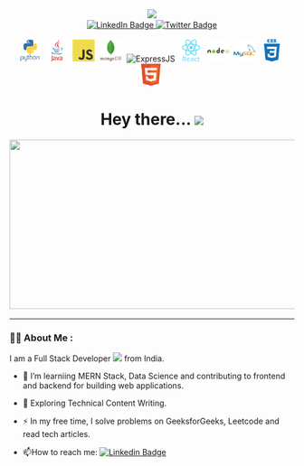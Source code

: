 

<div id="header" align="center">
  <img src="https://media.giphy.com/media/RbDKaczqWovIugyJmW/giphy.gif" width="250"/>
</div>


<div id="badges" align="center">
  <a href="www.linkedin.com/in/vinay-kumar-d-951b22225">
    <img src="https://img.shields.io/badge/LinkedIn-blue?style=for-the-badge&logo=linkedin&logoColor=white" alt="LinkedIn Badge"/>
  </a>
  <a href="your-twitter-URL">
    <img src="https://img.shields.io/badge/Twitter-blue?style=for-the-badge&logo=twitter&logoColor=white" alt="Twitter Badge"/>
  </a>
</div>


<div align="center">
<img src="https://komarev.com/ghpvc/?username=your-github-UpsiDupsii&style=flat-square&color=blue" alt=""/>
</div>

<div align="center">
 <img src="https://github.com/devicons/devicon/blob/master/icons/python/python-original-wordmark.svg" title="Python" alt="Python" width="40" height="40"/>&nbsp;
 <img src="https://github.com/devicons/devicon/blob/master/icons/java/java-original-wordmark.svg" title="Java" alt="Java" width="40" height="40"/>&nbsp;
 <img src="https://github.com/devicons/devicon/blob/master/icons/javascript/javascript-original.svg" title="JavaScript" alt="JavaScript" width="40"    height="40"/>&nbsp;
 <img src="https://github.com/devicons/devicon/blob/master/icons/mongodb/mongodb-original-wordmark.svg" title="MongoDB"  alt="MongoDB" width="40" height="40"/>&nbsp;
 <img src="https://github.com/devicons/devicon/blob/master/icons/expressjs/expressjs-original-wordmark.svg" title="ExpressJS"  alt="ExpressJS" width="40" height="40"/>&nbsp;
 <img src="https://github.com/devicons/devicon/blob/master/icons/react/react-original-wordmark.svg" title="React" alt="React" width="40" height="40"/>&nbsp;
 <img src="https://github.com/devicons/devicon/blob/master/icons/nodejs/nodejs-original-wordmark.svg" title="NodeJS" alt="NodeJS" width="40" height="40"/>&nbsp;
 <img src="https://github.com/devicons/devicon/blob/master/icons/mysql/mysql-original-wordmark.svg" title="MySQL"  alt="MySQL" width="40" height="40"/>&nbsp;
 <img src="https://github.com/devicons/devicon/blob/master/icons/css3/css3-plain-wordmark.svg"  title="CSS3" alt="CSS" width="40" height="40"/>&nbsp;
 <img src="https://github.com/devicons/devicon/blob/master/icons/html5/html5-original.svg" title="HTML5" alt="HTML" width="40" height="40"/>&nbsp;
</div>


<h1 align="center">
  Hey there...
  <img src="https://media.giphy.com/media/L1R1tvI9svkIWwpVYr/giphy.gif" width="30px"/>
</h1>


<div align="center">
  <img src="https://media.giphy.com/media/dWesBcTLavkZuG35MI/giphy.gif" width="600" height="300"/>
</div>


---

### :man_technologist: About Me :
I am a Full Stack Developer <img src="https://media.giphy.com/media/WUlplcMpOCEmTGBtBW/giphy.gif" width="30"> from India.

- :telescope: I’m learniing MERN Stack, Data Science and contributing to frontend and backend for building web applications.

- :seedling: Exploring Technical Content Writing.

- :zap: In my free time, I solve problems on GeeksforGeeks, Leetcode and read tech articles.

- :mailbox:How to reach me: [![Linkedin Badge](https://img.shields.io/badge/-Vinay_Kumar-blue?style=flat&logo=Linkedin&logoColor=white)](www.linkedin.com/in/vinay-kumar-d-951b22225)


